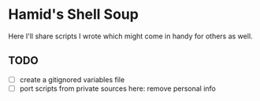 # Hamid's Shell Soup

Here I'll share scripts I wrote which might come in handy for others as well.

## TODO
- [ ] create a gitignored variables file
- [ ] port scripts from private sources here: remove personal info
